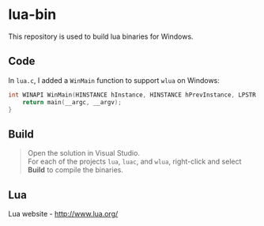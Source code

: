 # lua-bin

This repository is used to build lua binaries for Windows.

## Code

In `lua.c`, I added a `WinMain` function to support `wlua` on Windows:

```C
int WINAPI WinMain(HINSTANCE hInstance, HINSTANCE hPrevInstance, LPSTR lpCmdLine, int nCmdShow) {
	return main(__argc, __argv);
}
```

## Build

> Open the solution in Visual Studio.  
> For each of the projects `lua`, `luac`, and `wlua`, right-click and select **Build** to compile the binaries.  

## Lua

Lua website - http://www.lua.org/
